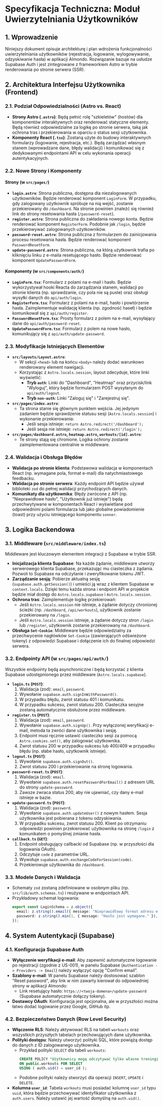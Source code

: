 # Specyfikacja Techniczna: Moduł Uwierzytelniania Użytkowników

## 1. Wprowadzenie

Niniejszy dokument opisuje architekturę i plan wdrożenia funkcjonalności uwierzytelniania użytkowników (rejestracja, logowanie, wylogowywanie, odzyskiwanie hasła) w aplikacji AImondo. Rozwiązanie bazuje na usłudze Supabase Auth i jest zintegrowane z frameworkiem Astro w trybie renderowania po stronie serwera (SSR).

## 2. Architektura Interfejsu Użytkownika (Frontend)

### 2.1. Podział Odpowiedzialności (Astro vs. React)

- **Strony Astro (`.astro`)**: Będą pełnić rolę "szkieletów" (hostów) dla komponentów interaktywnych oraz renderować statyczne elementy. Będą również odpowiedzialne za logikę po stronie serwera, taką jak ochrona tras i przekierowania w oparciu o status sesji użytkownika.
- **Komponenty React (`.tsx`)**: Zostaną użyte do budowy interaktywnych formularzy (logowanie, rejestracja, etc.). Będą zarządzać własnym stanem (wprowadzane dane, błędy walidacji) i komunikować się z dedykowanymi endpointami API w celu wykonania operacji autentykacyjnych.

### 2.2. Nowe Strony i Komponenty

#### Strony (w `src/pages/`)

- **`login.astro`**: Strona publiczna, dostępna dla niezalogowanych użytkowników. Będzie renderować komponent `LoginForm`. W przypadku, gdy zalogowany użytkownik spróbuje na nią wejść, zostanie przekierowany do `/dashboard`. Na stronie powinien znaleźć się również link do strony resetowania hasła (`/password-reset`).
- **`register.astro`**: Strona publiczna do zakładania nowego konta. Będzie renderować komponent `RegisterForm`. Podobnie jak `/login`, będzie przekierowywać zalogowanych użytkowników.
- **`password-reset.astro`**: Strona publiczna z formularzem do zainicjowania procesu resetowania hasła. Będzie renderować komponent `PasswordResetForm`.
- **`update-password.astro`**: Strona publiczna, na którą użytkownik trafia po kliknięciu linku z e-maila resetującego hasło. Będzie renderować komponent `UpdatePasswordForm`.

#### Komponenty (w `src/components/auth/`)

- **`LoginForm.tsx`**: Formularz z polami na e-mail i hasło. Będzie wykorzystywał hooki Reacta do zarządzania stanem, walidacji po stronie klienta (np. sprawdzanie, czy pola nie są puste) oraz obsługi wysyłki danych do `api/auth/login`.
- **`RegisterForm.tsx`**: Formularz z polami na e-mail, hasło i powtórzenie hasła. Zaimplementuje walidację klienta (np. zgodność haseł) i będzie komunikował się z `api/auth/register`.
- **`PasswordResetForm.tsx`**: Prosty formularz z polem na e-mail, wysyłający dane do `api/auth/password-reset`.
- **`UpdatePasswordForm.tsx`**: Formularz z polem na nowe hasło, komunikujący się z `api/auth/update-password`.

### 2.3. Modyfikacje Istniejących Elementów

- **`src/layouts/Layout.astro`**:
    - W sekcji `<head>` lub na końcu `<body>` należy dodać warunkowo renderowany element nawigacji.
    - Korzystając z `Astro.locals.session`, layout zdecyduje, które linki wyświetlić:
        - **Tryb `auth`**: Linki do "Dashboard", "Heatmap" oraz przycisk/link "Wyloguj", który będzie formularzem POST wysyłanym do `api/auth/logout`.
        - **Tryb `non-auth`**: Linki "Zaloguj się" i "Zarejestruj się".
- **`src/pages/index.astro`**:
    - Ta strona stanie się głównym punktem wejścia. Jej jedynym zadaniem będzie sprawdzenie statusu sesji (`Astro.locals.session`) i wykonanie przekierowania:
        - Jeśli sesja istnieje: `return Astro.redirect('/dashboard');`
        - Jeśli sesja nie istnieje: `return Astro.redirect('/login');`
- **`src/pages/dashboard.astro`, `heatmap.astro`, `workouts/[id].astro`**:
    - Te strony stają się chronione. Logika ochrony zostanie zaimplementowana centralnie w middleware.

### 2.4. Walidacja i Obsługa Błędów

- **Walidacja po stronie klienta**: Podstawowa walidacja w komponentach React (np. wymagane pola, format e-mail) dla natychmiastowego feedbacku.
- **Walidacja po stronie serwera**: Każdy endpoint API będzie używał biblioteki `zod` do pełnej walidacji przychodzących danych.
- **Komunikaty dla użytkownika**: Błędy zwrócone z API (np. "Nieprawidłowe hasło", "Użytkownik już istnieje") będą przechwytywane w komponentach React i wyświetlane pod odpowiednimi polami formularza lub jako globalne powiadomienie (toast) przy użyciu istniejącego komponentu `sonner`.

## 3. Logika Backendowa

### 3.1. Middleware (`src/middleware/index.ts`)

Middleware jest kluczowym elementem integracji z Supabase w trybie SSR.

- **Inicjalizacja klienta Supabase**: Na każde żądanie, middleware utworzy serwerowego klienta Supabase, przekazując mu ciasteczka z żądania. Pozwoli to Supabase na odczytanie i zweryfikowanie tokenu JWT.
- **Zarządzanie sesją**: Pobierze aktualną sesję (`supabase.auth.getSession()`) i umieści ją wraz z klientem Supabase w `context.locals`. Dzięki temu każda strona i endpoint API w projekcie będzie miał dostęp do `Astro.locals.supabase` i `Astro.locals.session`.
- **Ochrona tras**: Zaimplementuje logikę przekierowań:
    - Jeśli `Astro.locals.session` nie istnieje, a żądanie dotyczy chronionej ścieżki (np. `/dashboard`, `/api/workouts`), użytkownik zostanie przekierowany na `/login`.
    - Jeśli `Astro.locals.session` istnieje, a żądanie dotyczy stron `/login` lub `/register`, użytkownik zostanie przekierowany na `/dashboard`.
- **Obsługa `Set-Cookie`**: Middleware będzie odpowiedzialny za przechwycenie nagłówków `Set-Cookie` (zawierających odświeżone tokeny) z odpowiedzi Supabase i dołączenie ich do finalnej odpowiedzi serwera.

### 3.2. Endpointy API (w `src/pages/api/auth/`)

Wszystkie endpointy będą asynchroniczne i będą korzystać z klienta Supabase udostępnionego przez middleware (`Astro.locals.supabase`).

- **`login.ts` (`POST`)**:
    1. Walidacja (zod): `email`, `password`.
    2. Wywołanie `supabase.auth.signInWithPassword()`.
    3. W przypadku błędu, zwrot statusu 401 i komunikatu.
    4. W przypadku sukcesu, zwrot statusu 200. Ciasteczka sesyjne zostaną automatycznie obsłużone przez middleware.
- **`register.ts` (`POST`)**:
    1. Walidacja (zod): `email`, `password`.
    2. Wywołanie `supabase.auth.signUp()`. Przy wyłączonej weryfikacji e-mail, metoda ta zwróci dane użytkownika i sesję.
    3. Endpoint musi ręcznie ustawić ciasteczko sesji za pomocą `Astro.cookies.set()`, aby zalogować użytkownika.
    4. Zwrot statusu 200 w przypadku sukcesu lub 400/409 w przypadku błędu (np. słabe hasło, użytkownik istnieje).
- **`logout.ts` (`POST`)**:
    1. Wywołanie `supabase.auth.signOut()`.
    2. Zwrot statusu 200 i przekierowanie na stronę logowania.
- **`password-reset.ts` (`POST`)**:
    1. Walidacja (zod): `email`.
    2. Wywołanie `supabase.auth.resetPasswordForEmail()` z adresem URL do strony `update-password`.
    3. Zawsze zwraca status 200, aby nie ujawniać, czy dany e-mail istnieje w bazie.
- **`update-password.ts` (`POST`)**:
    1. Walidacja (zod): `password`.
    2. Wywołanie `supabase.auth.updateUser()` z nowym hasłem. Sesja użytkownika jest pobierana z tokenu odzyskiwania.
    3. W przypadku sukcesu, zwrot statusu 200. Klient po otrzymaniu odpowiedzi powinien przekierować użytkownika na stronę `/login` z komunikatem o pomyślnej zmianie hasła.
- **`callback.ts` (`GET`)**:
    1. Endpoint obsługujący callbacki od Supabase (np. w przyszłości dla logowania OAuth).
    2. Odczytuje `code` z parametrów URL.
    3. Wywołuje `supabase.auth.exchangeCodeForSession(code)`.
    4. Przekierowuje użytkownika do `/dashboard`.

### 3.3. Modele Danych i Walidacja

- Schematy `zod` zostaną zdefiniowane w osobnym pliku (np. `src/lib/auth.schemas.ts`) i reużywane w endpointach API.
- Przykładowy schemat logowania:
  ```typescript
  export const LoginSchema = z.object({
    email: z.string().email({ message: "Nieprawidłowy format adresu e-mail." }),
    password: z.string().min(1, { message: "Hasło jest wymagane." }),
  });
  ```

## 4. System Autentykacji (Supabase)

### 4.1. Konfiguracja Supabase Auth

- **Wyłączenie weryfikacji e-mail**: Aby zapewnić automatyczne logowanie po rejestracji (zgodnie z US-001), w panelu Supabase (`Authentication -> Providers -> Email`) należy wyłączyć opcję "Confirm email".
- **Szablony e-mail**: W panelu Supabase należy dostosować szablon "Reset password", aby link w nim zawarty kierował do odpowiedniej strony w aplikacji AImondo:
    - Link resetujący hasło: `https://<twoja-domena>/update-password` (Supabase automatycznie dołączy tokeny).
- **Dostawcy OAuth**: Konfiguracja jest opcjonalna, ale w przyszłości można łatwo dodać logowanie przez Google, GitHub itp.

### 4.2. Bezpieczeństwo Danych (Row Level Security)

- **Włączenie RLS**: Należy aktywować RLS na tabeli `workouts` oraz wszystkich przyszłych tabelach przechowujących dane użytkownika.
- **Polityki dostępu**: Należy utworzyć polityki SQL, które powiążą dostęp do danych z ID zalogowanego użytkownika.
    - Przykład polityki `SELECT` dla tabeli `workouts`:
      ```sql
      CREATE POLICY "Użytkownicy mogą odczytywać tylko własne treningi."
      ON public.workouts FOR SELECT
      USING ( auth.uid() = user_id );
      ```
    - Podobne polityki należy stworzyć dla operacji `INSERT`, `UPDATE` i `DELETE`.
- **Kolumna `user_id`**: Tabela `workouts` musi posiadać kolumnę `user_id` typu `uuid`, która będzie przechowywać identyfikator użytkownika z `auth.users`. Należy ustawić jej wartość domyślną na `auth.uid()`.